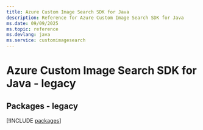 ```yaml
---
title: Azure Custom Image Search SDK for Java
description: Reference for Azure Custom Image Search SDK for Java
ms.date: 09/09/2025
ms.topic: reference
ms.devlang: java
ms.service: customimagesearch
---
```

# Azure Custom Image Search SDK for Java - legacy
## Packages - legacy
[!INCLUDE [packages](custom-image-search-index.md)]